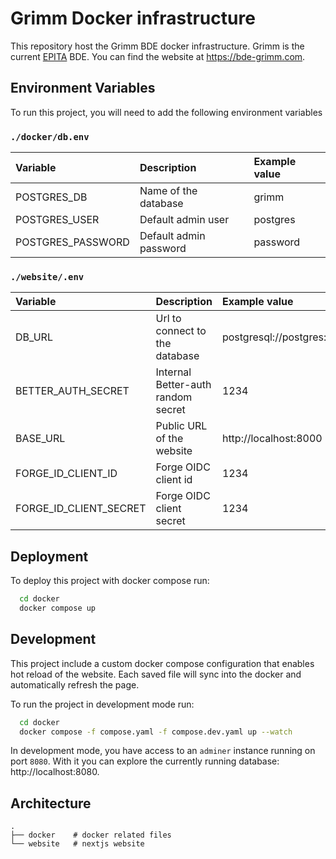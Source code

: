 # Grimm Docker infrastructure

This repository host the Grimm BDE docker infrastructure. Grimm is the current [EPITA](https://epita.fr) BDE. You can find the website at https://bde-grimm.com.

## Environment Variables

To run this project, you will need to add the following environment variables

### `./docker/db.env`

| Variable          | Description            | Example value |
| :---------------- | :--------------------- | :------------ |
| POSTGRES_DB       | Name of the database   | grimm         |
| POSTGRES_USER     | Default admin user     | postgres      |
| POSTGRES_PASSWORD | Default admin password | password      |

### `./website/.env`

| Variable               | Description                        | Example value                                |
| :--------------------- | :--------------------------------- | :------------------------------------------- |
| DB_URL                 | Url to connect to the database     | postgresql://postgres:password@db:5432/grimm |
| BETTER_AUTH_SECRET     | Internal Better-auth random secret | 1234                                         |
| BASE_URL               | Public URL of the website          | http://localhost:8000                        |
| FORGE_ID_CLIENT_ID     | Forge OIDC client id               | 1234                                         |
| FORGE_ID_CLIENT_SECRET | Forge OIDC client secret           | 1234                                         |

## Deployment

To deploy this project with docker compose run:

```bash
  cd docker
  docker compose up
```

## Development

This project include a custom docker compose configuration that enables hot reload of the website. Each saved file will sync into the docker and automatically refresh the page.

To run the project in development mode run:

```bash
  cd docker
  docker compose -f compose.yaml -f compose.dev.yaml up --watch
```

In development mode, you have access to an `adminer` instance running on port `8080`. With it you can explore the currently running database: http://localhost:8080.

## Architecture

```
.
├── docker    # docker related files
└── website   # nextjs website
```

